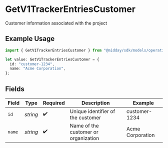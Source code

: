 # GetV1TrackerEntriesCustomer

Customer information associated with the project

## Example Usage

```typescript
import { GetV1TrackerEntriesCustomer } from "@midday/sdk/models/operations";

let value: GetV1TrackerEntriesCustomer = {
  id: "customer-1234",
  name: "Acme Corporation",
};
```

## Fields

| Field                                | Type                                 | Required                             | Description                          | Example                              |
| ------------------------------------ | ------------------------------------ | ------------------------------------ | ------------------------------------ | ------------------------------------ |
| `id`                                 | *string*                             | :heavy_check_mark:                   | Unique identifier of the customer    | customer-1234                        |
| `name`                               | *string*                             | :heavy_check_mark:                   | Name of the customer or organization | Acme Corporation                     |